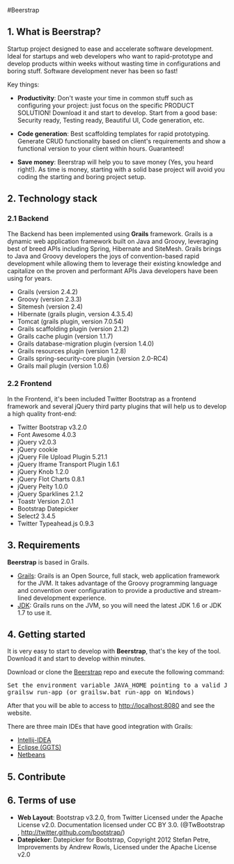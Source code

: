 #Beerstrap

## 1. What is Beerstrap?
Startup project designed to ease and accelerate software development.
Ideal for startups and web developers who want to rapid-prototype and develop products within weeks without wasting time in configurations and boring stuff.
Software development never has been so fast!

Key things:

- **Productivity**: Don't waste your time in common stuff such as configuring your project: just focus on the specific PRODUCT SOLUTION! Download it and start to develop. Start from a good base: Security ready, Testing ready, Beautiful UI, Code generation, etc.

- **Code generation**: Best scaffolding templates for rapid prototyping. Generate CRUD functionality based on client's requirements and show a functional version to your client within hours. Guaranteed!

- **Save money**: Beerstrap will help you to save money (Yes, you heard right!). As time is money, starting with a solid base project will avoid you coding the starting and boring project setup.

## 2. Technology stack

### 2.1 Backend
The Backend has been implemented using **Grails** framework. Grails is a dynamic web application framework built on Java and Groovy, leveraging best of breed APIs including Spring, Hibernate and SiteMesh. Grails brings to Java and Groovy developers the joys of convention-based rapid development while allowing them to leverage their existing knowledge and capitalize on the proven and performant APIs Java developers have been using for years.

- Grails (version 2.4.2)
- Groovy (version 2.3.3)
- Sitemesh (version 2.4)
- Hibernate (grails plugin, version 4.3.5.4)
- Tomcat (grails plugin, version 7.0.54)
- Grails scaffolding plugin (version 2.1.2)
- Grails cache plugin (version 1.1.7)
- Grails database-migration plugin (version 1.4.0)
- Grails resources plugin (version 1.2.8)
- Grails spring-security-core plugin (version 2.0-RC4)
- Grails mail plugin (version 1.0.6)

### 2.2 Frontend
In the Frontend, it's been included Twitter Bootstrap as a frontend framework and several
jQuery third party plugins that will help us to develop a high quality front-end:

- Twitter Bootstrap v3.2.0
- Font Awesome 4.0.3
- jQuery v2.0.3
- jQuery cookie
- jQuery File Upload Plugin 5.21.1
- jQuery Iframe Transport Plugin 1.6.1
- jQuery Knob 1.2.0
- jQuery Flot Charts 0.8.1
- jQuery Peity 1.0.0
- jQuery Sparklines 2.1.2
- Toastr Version 2.0.1
- Bootstrap Datepicker
- Select2 3.4.5
- Twitter Typeahead.js 0.9.3


## 3. Requirements
**Beerstrap** is based in Grails.

- [Grails](http://grails.org): Grails is an Open Source, full stack, web application framework for the JVM. It takes advantage of the Groovy programming language and convention
over configuration to provide a productive and stream-lined development experience.
- [JDK](http://www.oracle.com/technetwork/es/java/javase/downloads/index.html): Grails runs on the JVM, so you will need the latest JDK 1.6 or JDK 1.7 to use it.

## 4. Getting started
It is very easy to start to develop with **Beerstrap**, that's the key of the tool. Download it and start to develop within minutes.

Download or clone the [Beerstrap](https://github.com/raulgomis/beerstrap) repo and execute the following command:
<pre>
Set the environment variable JAVA_HOME pointing to a valid Java JDK directory (e.g. C:\Program Files\Java\jdk1.7.0_65)
grailsw run-app (or grailsw.bat run-app on Windows)
</pre>
After that you will be able to access to [http://localhost:8080](http://localhost:8080) and see the website.

There are three main IDEs that have good integration with Grails:

- [Intellij-IDEA](http://www.jetbrains.com/idea/features/groovy.html)
- [Eclipse (GGTS)](http://spring.io/tools/ggts)
- [Netbeans](https://netbeans.org/kb/docs/web/grails-quickstart.html)

## 5. Contribute

## 6. Terms of use
- **Web Layout**: Bootstrap v3.2.0, from Twitter Licensed under the Apache License v2.0. Documentation licensed under CC BY 3.0. (@TwBootstrap , http://twitter.github.com/bootstrap/)
- **Datepicker**: Datepicker for Bootstrap, Copyright 2012 Stefan Petre, Improvements by Andrew Rowls, Licensed under the Apache License v2.0
